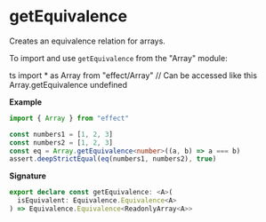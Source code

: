 # getEquivalence

Creates an equivalence relation for arrays.

To import and use `getEquivalence` from the "Array" module:

ts
import \* as Array from "effect/Array"
// Can be accessed like this
Array.getEquivalence
undefined

**Example**

```ts
import { Array } from "effect"

const numbers1 = [1, 2, 3]
const numbers2 = [1, 2, 3]
const eq = Array.getEquivalence<number>((a, b) => a === b)
assert.deepStrictEqual(eq(numbers1, numbers2), true)
```

**Signature**

```ts
export declare const getEquivalence: <A>(
  isEquivalent: Equivalence.Equivalence<A>
) => Equivalence.Equivalence<ReadonlyArray<A>>
```
